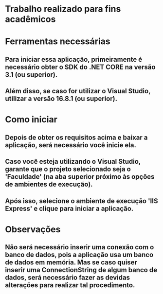 # Trabalho realizado para fins acadêmicos

# Ferramentas necessárias
## Para iniciar essa aplicação, primeiramente é necessário obter o SDK do .NET CORE na versão 3.1 (ou superior). 
## Além disso, se caso for utilizar o Visual Studio, utilizar a versão 16.8.1 (ou superior).

# Como iniciar
## Depois de obter os requisitos acima e baixar a aplicação, será necessário você inicie ela. 
## Caso você esteja utilizando o Visual Studio, garante que o projeto selecionado seja o 'Faculdade' (na aba superior próximo às opções de ambientes de execução).
## Após isso, selecione o ambiente de execução 'IIS Express' e clique para iniciar a aplicação. 

# Observações
## Não será necessário inserir uma conexão com o banco de dados, pois a aplicação usa um banco de dados em memória. Mas se caso quiser inserir uma ConnectionString de algum banco de dados, será necessário fazer as devidas alterações para realizar tal procedimento.
